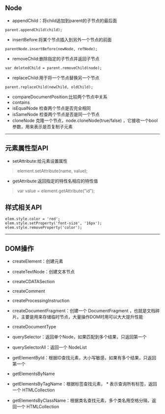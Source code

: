 ## Node
* appendChild：将child追加到parent的子节点的最后面
```
parent.appendChild(child);
```
* insertBefore:将某个节点插入到另外一个节点的前面
```
parentNode.insertBefore(newNode, refNode);
```
* removeChild:删除指定的子节点并返回子节点
```
var deletedChild = parent.removeChild(node);
```
* replaceChild:用于将一个节点替换另一个节点
```
parent.replaceChild(newChild, oldChild);
```
* compareDocumentPosition:比较两个节点中关系
* contains 
* isEqualNode 检查两个节点是否完全相同
* isSameNode 检查两个节点是否是同一个节点
* cloneNode 克隆一个节点，node.cloneNode(true/false) ，它接收一个bool参数，用来表示是否复制子元素

____________________________________________

## 元素属性型API
* setAttribute:给元素设置属性
> element.setAttribute(name, value);
* getAttribute:返回指定的特性名相应的特性值
> var value = element.getAttribute("id");
## 样式相关API
```
elem.style.color = 'red';
elem.style.setProperty('font-size', '16px');
elem.style.removeProperty('color');
```
_____________________________________________
## DOM操作
* createElement：创建元素
* createTextNode：创建文本节点
* createCDATASection
* createComment
* createProcessingInstruction
* createDocumentFragment：创建一个 DocumentFragment ，也就是文档碎片。主要是用来存储临时节点，大量操作DOM时用可以大大提升性能
* createDocumentType

* querySelector：返回单个Node，如果匹配到多个结果，只返回第一个
* querySelectorAll：返回一个 NodeList
* getElementById：根据ID查找元素，大小写敏感，如果有多个结果，只返回第一个
* getElementsByName
* getElementsByTagName：根据标签查找元素， * 表示查询所有标签，返回一个 HTMLCollection
* getElementsByClassName：根据类名查找元素，多个类名用空格分隔，返回一个 HTMLCollection 